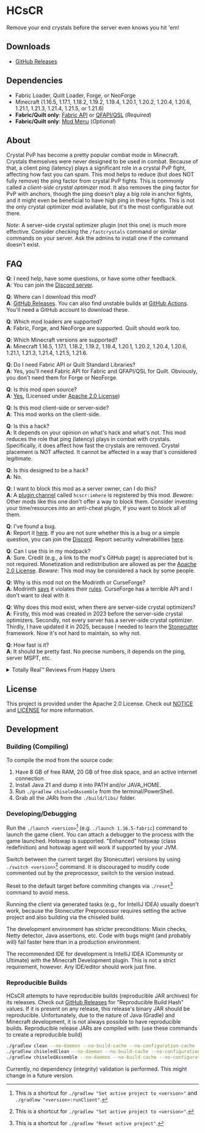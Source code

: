 # HCsCR

Remove your end crystals before the server even knows you hit 'em!

## Downloads

- [GitHub Releases](https://github.com/VidTu/HCsCR/releases)

## Dependencies

- Fabric Loader, Quilt Loader, Forge, or NeoForge
- Minecraft (1.16.5, 1.17.1, 1.18.2, 1.19.2, 1.19.4, 1.20.1, 1.20.2, 1.20.4, 1.20.6, 1.21.1, 1.21.3, 1.21.4, 1.21.5, or 1.21.6)
- **Fabric/Quilt only**: [Fabric API](https://modrinth.com/mod/fabric-api) or
  [QFAPI/QSL](https://modrinth.com/mod/qsl) (*Required*)
- **Fabric/Quilt only**: [Mod Menu](https://modrinth.com/mod/modmenu) (*Optional*)

## About

Crystal PvP has become a pretty popular combat mode in Minecraft. Crystals themselves were never designed to be
used in combat. Because of that, a client ping (latency) plays a significant role in a crystal PvP fight, affecting
how fast you can spam. This mod helps to reduce (but does NOT fully remove) the ping factor from crystal PvP fights.
This is commonly called a *client-side crystal optimizer* mod. It also removes the ping factor for PvP with anchors,
though the ping doesn't play a big role in anchor fights, and it might even be beneficial to have high ping in these
fights. This is not the only crystal optimizer mod available, but it's the most configurable out there.

*Note*: A server-side crystal optimizer plugin (not this one) is much more effective. Consider checking the
`/fastcrystals` command or similar commands on your server. Ask the admins to install one if the command doesn't exist.

## FAQ

**Q**: I need help, have some questions, or have some other feedback.  
**A**: You can join the [Discord server](https://discord.gg/Q6saSVSuYQ).

**Q**: Where can I download this mod?  
**A**: [GitHub Releases](https://github.com/VidTu/HCsCR/releases).
You can also find unstable builds at [GitHub Actions](https://github.com/VidTu/HCsCR/actions).
You'll need a GitHub account to download these.

**Q**: Which mod loaders are supported?  
**A**: Fabric, Forge, and NeoForge are supported. Quilt should work too.

**Q**: Which Minecraft versions are supported?  
**A**: Minecraft 1.16.5, 1.17.1, 1.18.2, 1.19.2, 1.19.4, 1.20.1, 1.20.2, 1.20.4, 1.20.6, 1.21.1, 1.21.3, 1.21.4, 1.21.5, 1.21.6.

**Q**: Do I need Fabric API or Quilt Standard Libraries?  
**A**: Yes, you'll need Fabric API for Fabric and QFAPI/QSL for Quilt.
Obviously, you don't need them for Forge or NeoForge.

**Q**: Is this mod open source?  
**A**: [Yes.](https://github.com/VidTu/HCsCR) (Licensed
under [Apache 2.0 License](https://github.com/VidTu/HCsCR/blob/main/LICENSE))

**Q**: Is this mod client-side or server-side?  
**A**: This mod works on the client-side.

**Q**: Is this a hack?  
**A**: It depends on your opinion on what's hack and what's not. This mod reduces the role that ping (latency) plays
in combat with crystals. Specifically, it does affect how fast the crystals are removed. Crystal placement is NOT
affected. It cannot be affected in a way that's considered legitimate.

**Q**: Is this designed to be a hack?  
**A**: No.

**Q**: I want to block this mod as a server owner, can I do this?  
**A**: A [plugin channel](https://minecraft.wiki/w/Minecraft_Wiki:Projects/wiki.vg_merge/Plugin_channels) called
`hcscr:imhere` is registered by this mod. *Beware*: Other mods like this one don't offer a way to block them.
Consider investing your time/resources into an anti-cheat plugin, if you want to block all of them.

**Q**: I've found a bug.  
**A**: Report it [here](https://github.com/VidTu/HCsCR/issues). If you are not sure whether this is a bug or a
simple question, you can join the [Discord](https://discord.gg/Q6saSVSuYQ).
Report security vulnerabilities [here](https://github.com/VidTu/HCsCR/security).

**Q**: Can I use this in my modpack?  
**A**: Sure. Credit (e.g., a link to the mod's GitHub page) is appreciated but is not required.
Monetization and redistribution are allowed as per the
[Apache 2.0 License](https://github.com/VidTu/HCsCR/blob/main/LICENSE).
*Beware*: This mod may be considered a hack by some people.

**Q**: Why is this mod not on the Modrinth or CurseForge?  
**A**: Modrinth [says](https://github.com/user-attachments/assets/437df1a1-3331-499c-ac49-6ec114494bd4) it violates
their [rules](https://modrinth.com/legal/rules). CurseForge has a terrible API and I don't want to deal with it.

**Q**: Why does this mod exist, when there are server-side crystal optimizers?  
**A**: Firstly, this mod was created in 2023 before the server-side crystal optimizers. Secondly, not every server
has a server-side crystal optimizer. Thirdly, I have updated it in 2025, because I needed to learn the
[Stonecutter](https://stonecutter.kikugie.dev/) framework. Now it's not hard to maintain, so why not.

**Q**: How fast is it?  
**A**: It should be pretty fast. No precise numbers, it depends on the ping, server MSPT, etc.
<details>
<summary>Totally Real™ Reviews From Happy Users</summary>
<img alt="grandma happy with crystal optimizer" src="https://i.imgur.com/Iz9GGfP.png"/>
</details>

## License

This project is provided under the Apache 2.0 License.
Check out [NOTICE](https://github.com/VidTu/HCsCR/blob/main/NOTICE) and
[LICENSE](https://github.com/VidTu/HCsCR/blob/main/LICENSE) for more information.

## Development

### Building (Compiling)

To compile the mod from the source code:

1. Have 8 GB of free RAM, 20 GB of free disk space, and an active internet connection.
2. Install Java 21 and dump it into PATH and/or JAVA_HOME.
3. Run `./gradlew chiseledAssemble` from the terminal/PowerShell.
4. Grab all the JARs from the `./build/libs/` folder.

### Developing/Debugging

Run the `./launch <version>`[^1] (e.g. `./launch 1.16.5-fabric`) command to launch the game client. You can attach a
debugger to the process with the game launched. Hotswap is supported. "Enhanced" hotswap (class redefinition) and
hotswap agent will work if supported by your JVM.

Switch between the current target (by Stonecutter) versions by using `./switch <version>`[^2] command.
It is discouraged to modify code commented out by the preprocessor, switch to the version instead.

Reset to the default target before commiting changes via `./reset`[^3] command to avoid mess.

Running the client via generated tasks (e.g., for IntelliJ IDEA) usually doesn't work, because the Stonecutter
Preprocessor requires setting the active project and also building via the chiseled build.

The development environment has stricter preconditions: Mixin checks, Netty detector, Java assertions, etc.
Code with bugs might (and probably will) fail faster here than in a production environment.

The recommended IDE for development is IntelliJ IDEA (Community or Ultimate) with the Minecraft Development plugin.
This is not a strict requirement, however. Any IDE/editor should work just fine.

### Reproducible Builds

HCsCR attempts to have reproducible builds (reproducible JAR archives) for its releases. Check out
[GitHub Releases](https://github.com/VidTu/HCsCR/releases) for "Reproducible Build Hash" values. If it is present
on any release, this release's binary JAR should be reproducible. Unfortunately, due to the nature of Java
(Gradle) and Minecraft development, it is not always possible to have reproducible builds.
Reproducible release JARs are compiled with: (use these commands to create a reproducible build)

```bash
./gradlew clean --no-daemon --no-build-cache --no-configuration-cache
./gradlew chiseledClean --no-daemon --no-build-cache --no-configuration-cache
./gradlew chiseledAssemble --no-daemon --no-build-cache --no-configuration-cache
```

Currently, no dependency (integrity) validation is performed. This might change in a future version.

[^1]: This is a shortcut for `./gradlew "Set active project to <version>"` and `./gradlew "<version>:runClient"`.

[^2]: This is a shortcut for `./gradlew "Set active project to <version>"`.

[^3]: This is a shortcut for `./gradlew "Reset active project"`.
